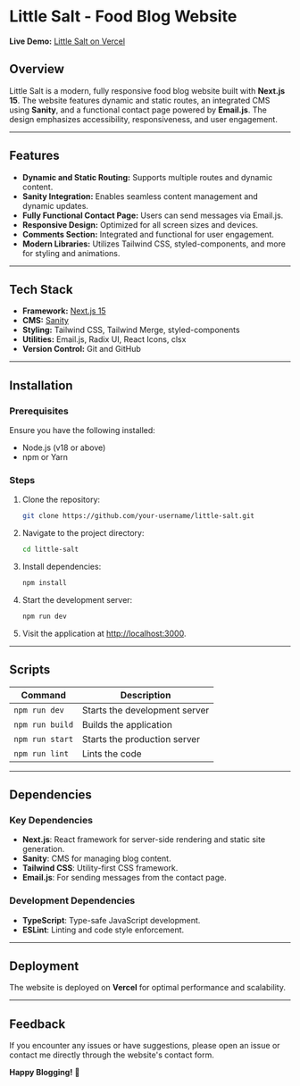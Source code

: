 # Little Salt - Food Blog Website  

**Live Demo:** [Little Salt on Vercel](https://little-salt-food-blog.vercel.app/)  

## Overview  
Little Salt is a modern, fully responsive food blog website built with **Next.js 15**. The website features dynamic and static routes, an integrated CMS using **Sanity**, and a functional contact page powered by **Email.js**. The design emphasizes accessibility, responsiveness, and user engagement.  

---

## Features  
- **Dynamic and Static Routing:** Supports multiple routes and dynamic content.  
- **Sanity Integration:** Enables seamless content management and dynamic updates.  
- **Fully Functional Contact Page:** Users can send messages via Email.js.  
- **Responsive Design:** Optimized for all screen sizes and devices.  
- **Comments Section:** Integrated and functional for user engagement.  
- **Modern Libraries:** Utilizes Tailwind CSS, styled-components, and more for styling and animations.  

---

## Tech Stack  
- **Framework:** [Next.js 15](https://nextjs.org/)  
- **CMS:** [Sanity](https://www.sanity.io/)  
- **Styling:** Tailwind CSS, Tailwind Merge, styled-components  
- **Utilities:** Email.js, Radix UI, React Icons, clsx  
- **Version Control:** Git and GitHub  

---

## Installation  

### Prerequisites  
Ensure you have the following installed:  
- Node.js (v18 or above)  
- npm or Yarn  

### Steps  
1. Clone the repository:  
   ```bash  
   git clone https://github.com/your-username/little-salt.git  
   ```  
2. Navigate to the project directory:  
   ```bash  
   cd little-salt  
   ```  
3. Install dependencies:  
   ```bash  
   npm install  
   ```  
4. Start the development server:  
   ```bash  
   npm run dev  
   ```  
5. Visit the application at [http://localhost:3000](http://localhost:3000).  

---

## Scripts  

| Command          | Description                  |  
|-------------------|------------------------------|  
| `npm run dev`    | Starts the development server|  
| `npm run build`  | Builds the application       |  
| `npm run start`  | Starts the production server |  
| `npm run lint`   | Lints the code               |  

---

## Dependencies  

### Key Dependencies  
- **Next.js**: React framework for server-side rendering and static site generation.  
- **Sanity**: CMS for managing blog content.  
- **Tailwind CSS**: Utility-first CSS framework.  
- **Email.js**: For sending messages from the contact page.  

### Development Dependencies  
- **TypeScript**: Type-safe JavaScript development.  
- **ESLint**: Linting and code style enforcement.  

---

## Deployment  
The website is deployed on **Vercel** for optimal performance and scalability.  

---

## Feedback  
If you encounter any issues or have suggestions, please open an issue or contact me directly through the website's contact form.  

**Happy Blogging!** 🌟  
